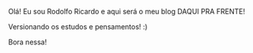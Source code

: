 Olá!
Eu sou Rodolfo Ricardo e aqui será o meu blog DAQUI PRA FRENTE!

Versionando os estudos e pensamentos! :)

Bora nessa!
